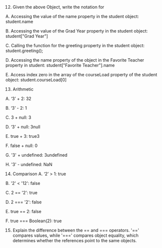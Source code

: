 12. Given the above Object, write the notation for

  A. Accessing the value of the name property in the student object: 
    student.name
    
  B. Accessing the value of the Grad Year property in the student object: 
    student["Grad Year"]
    
  C. Calling the function for the greeting property in the student object: 
    student.greeting(); 
    
  D. Accessing the name property of the object in the Favorite Teacher property in student: 
    student["Favorite Teacher"].name
    
  E. Access index zero in the array of the courseLoad property of the student object: 
    student.courseLoad[0]
    
13. Arithmetic
 
 A. ‘3’ + 2: 
      32
      
  B. ‘3’ - 2: 
      1
      
  C. 3 + null: 
      3
      
  D. ‘3’ + null: 
      3null
      
  E. true + 3: 
      true3
      
  F. false + null: 
      0
      
  G. '3' + undefined: 
      3undefined
      
  H. '3' - undefined: 
      NaN
      
14. Comparison
  A. ‘2’ > 1: 
      true
      
  B. '2' < '12': 
      false
      
  C. 2 == '2': 
      true
      
  D. 2 === '2': 
      false
      
  E. true == 2: 
      false
      
  F. true === Boolean(2): 
      true
      
15. Explain the difference between the == and === operators.
    '==' compares values, while '===' compares object equality, which determines whether the references point to the same objects.
        
